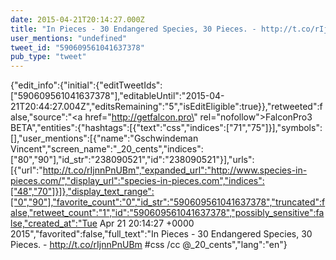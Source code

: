 ```yaml
---
date: 2015-04-21T20:14:27.000Z
title: "In Pieces - 30 Endangered Species, 30 Pieces. - http://t.co/rIjnnPnUBm #css /cc <a href='http://twitter.com/_20_cents'>@_20_cents</a>″"
user_mentions: "undefined"
tweet_id: "590609561041637378"
pub_type: "tweet"
---
```

{"edit_info":{"initial":{"editTweetIds":["590609561041637378"],"editableUntil":"2015-04-21T20:44:27.004Z","editsRemaining":"5","isEditEligible":true}},"retweeted":false,"source":"<a href=\"http://getfalcon.pro\" rel=\"nofollow\">FalconPro3 BETA</a>","entities":{"hashtags":[{"text":"css","indices":["71","75"]}],"symbols":[],"user_mentions":[{"name":"Gschwindeman Vincent","screen_name":"_20_cents","indices":["80","90"],"id_str":"238090521","id":"238090521"}],"urls":[{"url":"http://t.co/rIjnnPnUBm","expanded_url":"http://www.species-in-pieces.com/","display_url":"species-in-pieces.com","indices":["48","70"]}]},"display_text_range":["0","90"],"favorite_count":"0","id_str":"590609561041637378","truncated":false,"retweet_count":"1","id":"590609561041637378","possibly_sensitive":false,"created_at":"Tue Apr 21 20:14:27 +0000 2015","favorited":false,"full_text":"In Pieces - 30 Endangered Species, 30 Pieces. - http://t.co/rIjnnPnUBm #css /cc @_20_cents","lang":"en"}
